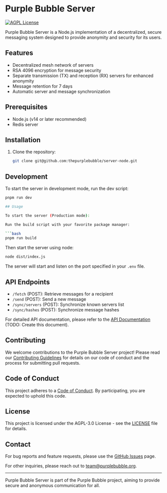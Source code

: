 # Purple Bubble Server

[![AGPL License](https://img.shields.io/badge/license-AGPL-blue.svg)](http://www.gnu.org/licenses/agpl-3.0)

Purple Bubble Server is a Node.js implementation of a decentralized, secure messaging system designed to provide anonymity and security for its users.

## Features

- Decentralized mesh network of servers
- RSA 4096 encryption for message security
- Separate transmission (TX) and reception (RX) servers for enhanced anonymity
- Message retention for 7 days
- Automatic server and message synchronization

## Prerequisites

- Node.js (v14 or later recommended)
- Redis server

## Installation

1. Clone the repository:

   ```bash
   git clone git@github.com:thepurplebubble/server-node.git
## Development

To start the server in development mode, run the dev script:

```bash
pnpm run dev

## Usage

To start the server (Production mode):

Run the build script with your favorite package manager:

```bash
pnpm run build
```

Then start the server using node:

```bash
node dist/index.js
```

The server will start and listen on the port specified in your `.env` file.

## API Endpoints

- `/fetch` (POST): Retrieve messages for a recipient
- `/send` (POST): Send a new message
- `/sync/servers` (POST): Synchronize known servers list
- `/sync/hashes` (POST): Synchronize message hashes

For detailed API documentation, please refer to the [API Documentation](docs/API.md) (TODO: Create this document).

## Contributing

We welcome contributions to the Purple Bubble Server project! Please read our [Contributing Guidelines](CONTRIBUTING.md) for details on our code of conduct and the process for submitting pull requests.

## Code of Conduct

This project adheres to a [Code of Conduct](CODE_OF_CONDUCT.md). By participating, you are expected to uphold this code.

## License

This project is licensed under the AGPL-3.0 License - see the [LICENSE](LICENSE) file for details.

## Contact

For bug reports and feature requests, please use the [GitHub Issues](https://github.com/thepurplebubble/server-node/issues) page.

For other inquiries, please reach out to [team@purplebubble.org](mailto:team@purplebubble.org).

---

Purple Bubble Server is part of the Purple Bubble project, aiming to provide secure and anonymous communication for all.
